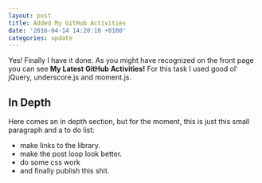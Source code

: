 ```yaml
---
layout: post
title: Added My GitHub Activities
date: '2016-04-14 14:20:10 +0100'
categories: update
---
```


Yes! Finally I have it done. As you might have recognized on the front page you can see **My Latest GitHub Activities!** For this task I used good ol' jQuery, underscore.js and moment.js.

## In Depth

Here comes an in depth section, but for the moment, this is just this small paragraph and a to do list:

- make links to the library.
- make the post loop look better.
- do some css work
- and finally publish this shit.   

